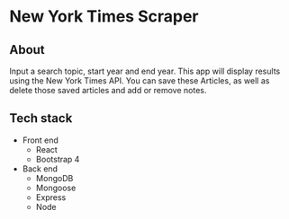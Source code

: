 # New York Times Scraper

## About
Input a search topic, start year and end year. This app will display results using the New York Times API. You can save these Articles, as well as delete those saved articles and add or remove notes.

## Tech stack
* Front end
  * React
  * Bootstrap 4
* Back end
  * MongoDB
  * Mongoose
  * Express
  * Node